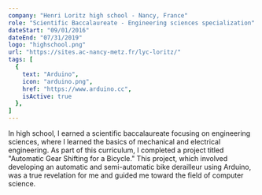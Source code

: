 ```yaml
---
company: "Henri Loritz high school - Nancy, France"
role: "Scientific Baccalaureate - Engineering sciences specialization"
dateStart: "09/01/2016"
dateEnd: "07/31/2019"
logo: "highschool.png"
url: "https://sites.ac-nancy-metz.fr/lyc-loritz/"
tags: [
  { 
    text: "Arduino", 
    icon: "arduino.png", 
    href: "https://www.arduino.cc",
    isActive: true
  },
]
---
```


In high school, I earned a scientific baccalaureate focusing on engineering sciences, where I learned the basics of mechanical and electrical engineering. As part of this curriculum, I completed a project titled "Automatic Gear Shifting for a Bicycle." This project, which involved developing an automatic and semi-automatic bike derailleur using Arduino, was a true revelation for me and guided me toward the field of computer science.